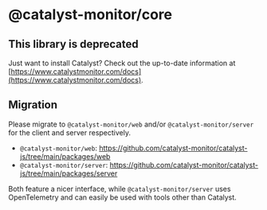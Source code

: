 # @catalyst-monitor/core

## This library is deprecated

Just want to install Catalyst? Check out the up-to-date information at [https://www.catalystmonitor.com/docs](https://www.catalystmonitor.com/docs).

## Migration

Please migrate to `@catalyst-monitor/web` and/or `@catalyst-monitor/server` for the client and server respectively.

- `@catalyst-monitor/web`: https://github.com/catalyst-monitor/catalyst-js/tree/main/packages/web
- `@catalyst-monitor/server`: https://github.com/catalyst-monitor/catalyst-js/tree/main/packages/server

Both feature a nicer interface, while `@catalyst-monitor/server` uses OpenTelemetry and can easily be used with tools other than Catalyst.
